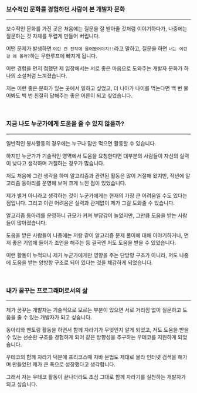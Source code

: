 ### 보수적인 문화를 경험하던 사람이 본 개발자 문화

---

보수적인 문화를 가진 곳은 처음에는 질문을 잘 받아줄 것처럼 이야기하다가, 나중에는 질문하는 것 자체를 두렵게 만들어 버립니다.

어떤 문제가 발생하면 `이런 건 진작에 물어봤어야지!!`라고 말하고, 질문을 하면 `너는 이런 걸 왜 몰라?`하는 무한루프에 빠지게 됩니다.

이런 경험을 먼저 접했던 제 입장에서는 서로 좋은 마음으로 도와주는 개발자 문화가 하나의 소설처럼 느껴졌습니다.

저는 이런 좋은 문화가 있는 곳에서 일하고 싶었고, 더 나아가 나이를 먹는다면 백 번 물어봐도 백 번 친절히 답해주는 좋은 어른이 되고 싶었습니다.

<br/>

### 지금 나도 누군가에게 도움을 줄 수 있지 않을까?

---

일반적인 봉사활동의 경우에는 누구나 맘만 먹으면 활동할 수 있습니다.

하지만 누군가가 기술적인 영역에서 도움을 요청한다면 대부분의 사람들이 자신의 실력이 낮다고 생각하며 거절하는 경우가 많습니다.

저도 처음에 그런 생각을 하며 알고리즘과 관련된 활동은 많이 거절해 왔지만, 작년에 알고리즘 동아리를 운영해 보며 크게 느낀 점이 있었습니다.

제가 별거 아니라고 생각하는 것이 누군가에게는 현재의 가장 큰 어려움일 수도 있다는 점입니다. 그리고 이런 어려움은 실력과 관계없이 제가 그걸 도와줄 수 있습니다.

알고리즘 동아리를 운영하니 규모가 커져 부담감이 늘었지만, 그만큼 도움을 받는 사람들이 많아졌습니다.

도움을 받은 사람들이 나중에는 저랑 같이 알고리즘 문제 풀이에 대해 이야기하거나, 먼저 좋은 기업에 들어가 조언을 해주는 등 결국엔 저도 도움을 받을 수 있었습니다.

이런 활동이 누적되니 제가 누군가에게만 영향을 주는 단방향 구조가 아니라, 저도 나중에 도움을 받는 양방향 구조로 되어 있다는 것을 체감하게 되었습니다.

<br/>

### 내가 꿈꾸는 프로그래머로서의 삶

---

제가 꿈꾸는 개발자는 기술적으로 모르는 부분이 있으면 서로 거리낌 없이 질문하고 도움을 줄 수 있는 개발자가 되고 싶습니다.

동아리와 멘토링 활동을 하면서 함께 자라기가 무엇인지 알게 되었고, 저도 도움을 받을 수 있는 선순환 구조를 경험하게 되어 같은 방향성을 추구하는 우테코를 지원하게 되었습니다.

우테코의 함께 자라기 덕분에 프리코스때 자바 문법도 제대로 몰라 인터넷 검색을 해가며 만들었던 제가 큰 폭으로 성장했다고 생각합니다.

그래서 저는 우테코 활동이 끝나더라도 초심 그대로 함께 자라기를 실천하는 개발자가 되고 싶습니다.
